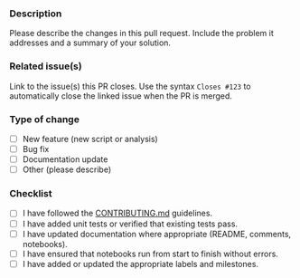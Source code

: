 ### Description

Please describe the changes in this pull request.  Include the problem it addresses and a summary of your solution.

### Related issue(s)

Link to the issue(s) this PR closes.  Use the syntax `Closes #123` to automatically close the linked issue when the PR is merged.

### Type of change

- [ ] New feature (new script or analysis)
- [ ] Bug fix
- [ ] Documentation update
- [ ] Other (please describe)

### Checklist

- [ ] I have followed the [CONTRIBUTING.md](../CONTRIBUTING.md) guidelines.
- [ ] I have added unit tests or verified that existing tests pass.
- [ ] I have updated documentation where appropriate (README, comments, notebooks).
- [ ] I have ensured that notebooks run from start to finish without errors.
- [ ] I have added or updated the appropriate labels and milestones.
